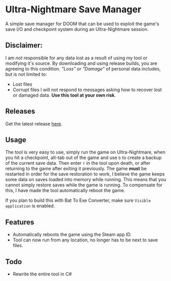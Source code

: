 # Ultra-Nightmare Save Manager

A simple save manager for DOOM that can be used to exploit the game's save I/O and checkpoint
system during an Ultra-Nightmare session.

## Disclaimer:

I am _not_ responsible for any data lost as a result of using my tool or modifying it's source. By downloading and using release builds, you are agreeing to this condition. _"Loss"_ or _"Damage"_ of personal data includes, but is not limited to:
- Lost files
- Corrupt files
I will not respond to messages asking how to recover lost or damaged data. **Use this tool at your own risk**.

## Releases

Get the latest release [here](https://github.com/MrMendelli/Ultra-Nightmare-Save-Manager/releases/latest).

## Usage

The tool is very easy to use, simply run the game on Ultra-Nightmare, when you hit a checkpoint,
alt-tab out of the game and use `b` to create a backup of the current save data. Then enter `r`
in the tool upon death, or after returning to the game after exiting it previously. The game **must**
be restarted in order for the save restoration to work, I believe the game keeps some data on saves
loaded into memory while running. This means that you cannot simply restore saves while the game is
running. To compensate for this, I have made the tool automatically reboot the game.

If you plan to build this with Bat To Exe Converter, make sure `Visible application` is enabled.

## Features

- Automatically reboots the game using the Steam app ID.
- Tool can now run from any location, no longer has to be next to save files.

## Todo

- Rewrite the entire tool in C#
